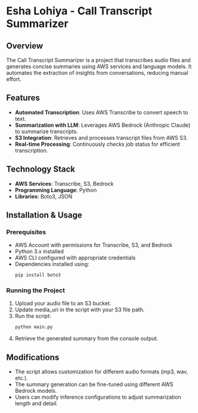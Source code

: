 # Esha Lohiya - Call Transcript Summarizer

## Overview
The Call Transcript Summarizer is a project that transcribes  audio files and generates concise summaries using AWS services and language models. It automates the extraction of insights from conversations, reducing manual effort.

## Features
- **Automated Transcription**: Uses AWS Transcribe to convert speech to text.
- **Summarization with LLM**: Leverages AWS Bedrock (Anthropic Claude) to summarize transcripts.
- **S3 Integration**: Retrieves and processes transcript files from AWS S3.
- **Real-time Processing**: Continuously checks job status for efficient transcription.

## Technology Stack
- **AWS Services**: Transcribe, S3, Bedrock
- **Programming Language**: Python
- **Libraries**: Boto3, JSON

## Installation & Usage
### Prerequisites
- AWS Account with permissions for Transcribe, S3, and Bedrock
- Python 3.x installed
- AWS CLI configured with appropriate credentials
- Dependencies installed using:
   ```sh
   pip install boto3
  
### Running the Project
1. Upload your audio file to an S3 bucket.
2. Update media_uri in the script with your S3 file path.
3. Run the script:
   ```sh
   python main.py
4. Retrieve the generated summary from the console output.

## Modifications
- The script allows customization for different audio formats (mp3, wav, etc.). 
- The summary generation can be fine-tuned using different AWS Bedrock models. 
- Users can modify inference configurations to adjust summarization length and detail.